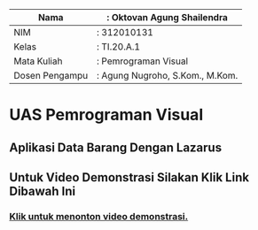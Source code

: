 | Nama           | : Oktovan Agung Shailendra      |
| -------------- | ------------------------------- |
| NIM            | : 312010131                     |
| Kelas          | : TI.20.A.1                     |
| Mata Kuliah    | : Pemrograman Visual            |
| Dosen Pengampu | : Agung Nugroho, S.Kom., M.Kom. |

# UAS Pemrograman Visual

## Aplikasi Data Barang Dengan Lazarus

## Untuk Video Demonstrasi Silakan Klik Link Dibawah Ini

### [Klik untuk menonton video demonstrasi.](https://youtu.be/sWLwUojU2ZU)
